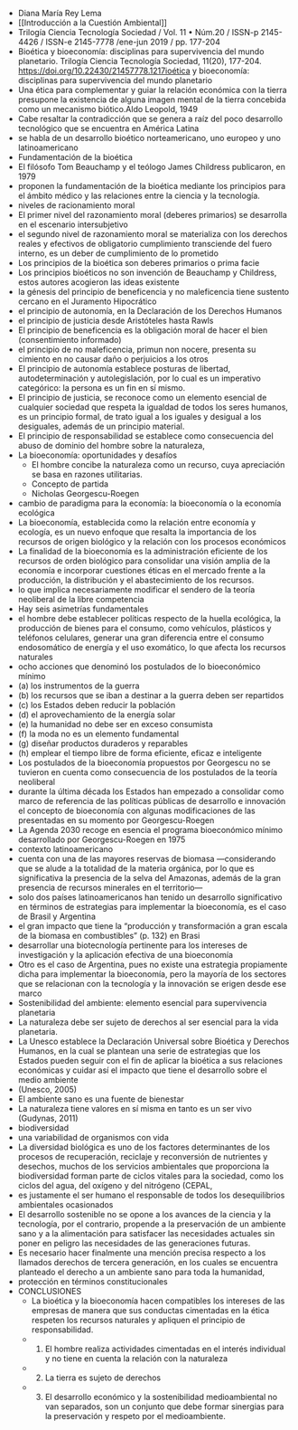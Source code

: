 - Diana María Rey Lema
- [[Introducción a la Cuestión Ambiental]]
- Trilogía Ciencia Tecnología Sociedad / Vol. 11 • Núm.20 / ISSN-p 2145-4426 / ISSN-e 2145-7778 /ene-jun 2019 / pp. 177-204
- Bioética y bioeconomía: disciplinas para supervivencia del mundo planetario. Trilogía  Ciencia  Tecnología  Sociedad,  11(20), 177-204. https://doi.org/10.22430/21457778.1217ioética y bioeconomía: disciplinas para supervivencia del mundo planetario
- Una ética para complementar y guiar la relación económica con la tierra presupone la existencia de alguna imagen mental de la tierra concebida como un mecanismo biótico.Aldo Leopold, 1949
- Cabe resaltar la contradicción que se genera a raíz del poco desarrollo tecnológico que se encuentra en América Latina
- se habla de un desarrollo bioético norteamericano, uno europeo y uno latinoamericano
- Fundamentación de la bioética
- El filósofo Tom Beauchamp y el teólogo James Childress publicaron, en 1979
- proponen la fundamentación de la bioética mediante los principios para el ámbito médico y las relaciones entre la ciencia y la tecnología.
- niveles de racionamiento moral
- El  primer  nivel  del  razonamiento  moral  (deberes  primarios)  se  desarrolla en  el  escenario  intersubjetivo
- el segundo nivel de razonamiento moral se materializa con los derechos reales y efectivos de obligatorio cumplimiento transciende  del  fuero  interno,  es  un  deber  de cumplimiento de lo prometido
- Los principios de la bioética son deberes primarios o prima  facie
- Los  principios  bioéticos  no  son  invención  de  Beauchamp  y  Childress,  estos autores acogieron las ideas existente
- la génesis del principio de beneficencia y no maleficencia tiene sustento cercano en el Juramento Hipocrático
- el principio de autonomía, en la Declaración de los Derechos Humanos
- el principio de justicia desde Aristóteles hasta Rawls
- El principio  de  beneficencia es la obligación moral de hacer el bien (consentimiento informado)
- el principio de no maleficencia, primun non nocere, presenta su cimiento en no causar daño o perjuicios a los otros
- El principio  de  autonomía  establece  posturas  de  libertad,  autodeterminación  y autolegislación, por lo cual es un imperativo categórico: la persona es un fin en sí mismo.
- El principio  de  justicia,  se  reconoce  como  un  elemento  esencial  de  cualquier sociedad que respeta la igualdad de todos los seres humanos, es un principio formal, de trato igual a los iguales y desigual a los desiguales, además de un principio material.
- El principio  de  responsabilidad  se  establece  como  consecuencia  del  abuso  de dominio del hombre sobre la naturaleza,
- La bioeconomía: oportunidades y desafíos
    - El hombre concibe la naturaleza como un recurso, cuya apreciación se basa en razones utilitarias.
    - Concepto de partida
    - Nicholas Georgescu-Roegen
- cambio de paradigma para la economía: la bioeconomía o la economía ecológica
- La bioeconomía, establecida como la relación entre economía y ecología, es un nuevo enfoque que resalta la importancia de los recursos de origen biológico y la relación con los procesos económicos
- La finalidad de la bioeconomía es la administración eficiente de los recursos de orden biológico para consolidar una visión amplia de la economía e incorporar cuestiones  éticas  en  el  mercado  frente  a  la  producción,  la  distribución  y  el abastecimiento  de  los  recursos.
- lo que implica necesariamente modificar el sendero de la teoría neoliberal de la libre competencia
- Hay  seis  asimetrías  fundamentales
- el hombre debe establecer políticas respecto de la huella ecológica, la producción de bienes para el consumo, como vehículos, plásticos  y  teléfonos  celulares,  generar  una  gran  diferencia  entre  el  consumo endosomático de energía y el uso exomático, lo que afecta los recursos naturales
- ocho acciones que denominó los postulados de lo bioeconómico mínimo
- (a) los instrumentos de la guerra
- (b) los recursos que se iban a destinar a la guerra deben ser repartidos
- (c) los Estados deben reducir la población
- (d) el aprovechamiento de la energía solar
- (e) la humanidad no debe ser en exceso consumista
- (f) la moda no es un elemento fundamental
- (g) diseñar productos duraderos y reparables
- (h) emplear el tiempo libre de forma eficiente, eficaz e inteligente
- Los  postulados de la bioeconomía propuestos por Georgescu no se tuvieron en cuenta como consecuencia de los postulados de la teoría neoliberal
- durante la última década los Estados han empezado a consolidar como marco de referencia de las políticas públicas de desarrollo e innovación el concepto de bioeconomía con algunas modificaciones de las presentadas en su momento por Georgescu-Roegen
- La Agenda 2030 recoge en esencia el programa bioeconómico mínimo desarrollado por Georgescu-Roegen en 1975
- contexto latinoamericano
- cuenta con una de las mayores reservas de biomasa —considerando que se alude a la totalidad de la materia orgánica, por lo que es significativa la presencia de la selva del Amazonas, además de la gran presencia de recursos minerales en el territorio—
- solo dos países latinoamericanos han tenido un desarrollo significativo en términos de estrategias para implementar la bioeconomía, es el caso de Brasil y Argentina
- el gran impacto que tiene la “producción y transformación a gran escala de la biomasa en combustibles” (p. 132) en Brasi
- desarrollar  una  biotecnología  pertinente para los intereses de investigación y la aplicación efectiva de una bioeconomía
- Otro es el caso de Argentina, pues no existe una estrategia propiamente dicha para implementar la bioeconomía, pero la mayoría de los sectores que se relacionan con la tecnología y la innovación se erigen desde ese marco
- Sostenibilidad del ambiente: elemento esencial para supervivencia planetaria
- La naturaleza debe  ser  sujeto  de  derechos  al  ser  esencial  para  la  vida  planetaria.
- La Unesco establece la Declaración Universal sobre Bioética y Derechos Humanos, en la cual se plantean una serie de estrategias que los Estados pueden seguir con el fin de aplicar la bioética a sus relaciones económicas y cuidar así el impacto que tiene el desarrollo sobre el medio ambiente
- (Unesco, 2005)
- El ambiente sano es una fuente de bienestar
- La naturaleza tiene valores en sí misma en tanto es un ser vivo (Gudynas, 2011)
- biodiversidad
- una variabilidad de organismos con vida
- La diversidad biológica es uno de los factores determinantes de los procesos de recuperación, reciclaje y reconversión de nutrientes y desechos, muchos de los servicios ambientales que proporciona la biodiversidad forman parte de ciclos vitales para la sociedad, como los ciclos del agua, del oxígeno y del nitrógeno (CEPAL,
- es justamente el ser humano el responsable de todos los desequilibrios ambientales ocasionados
- El desarrollo sostenible no se opone a los avances de la ciencia y la tecnología, por el contrario, propende a la preservación de un ambiente sano y a la alimentación para  satisfacer  las  necesidades  actuales  sin  poner  en  peligro  las  necesidades de las generaciones futuras.
- Es  necesario  hacer  finalmente  una  mención  precisa  respecto  a  los  llamados derechos de tercera generación, en los cuales se encuentra planteado el derecho a un ambiente sano para toda la humanidad,
- protección en términos constitucionales
- CONCLUSIONES
    - La  bioética  y  la bioeconomía hacen compatibles los intereses de las empresas de manera que sus conductas cimentadas en la ética respeten los recursos naturales y apliquen el principio de responsabilidad.
    - 1. El hombre realiza actividades cimentadas en el interés individual y no tiene en cuenta la relación con la naturaleza
    - 2. La tierra es sujeto de derechos
    - 3. El desarrollo económico y la sostenibilidad medioambiental no van separados, son un conjunto que debe formar sinergias para la preservación y respeto por el medioambiente.
